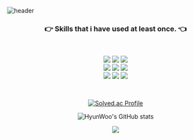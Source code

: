 ![header](https://capsule-render.vercel.app/api?type=soft&color=FFD159&height=150&section=header&text=HyunWoo&fontSize=70&animation=twinkling)

<h3 align="center"> 👉 Skills that i have used at least once. 👈 </h3>

<br/>

<p align="center">
  <img src="https://img.shields.io/badge/Java-007396?style=flat-squar&logo=Java&logoColor=white">
  <img src="https://img.shields.io/badge/Spring-6DB33F?style=flat-squar&logo=Spring&logoColor=white">
  <img src="https://img.shields.io/badge/SpringBoot-6DB33F?style=flat-square&logo=Spring&logoColor=white">
  <br>
  <img src="https://img.shields.io/badge/Gradle-02303A?style=for-the-badge&logo=Gradle&logoColor=white">
  <img src="https://img.shields.io/badge/Spring%20Security-6DB33F?style=for-the-badge&logo=springsecurity&logoColor=white">
  <img src="https://img.shields.io/badge/Spring_data_jpa-6DB33F?style=for-the-badge&logo=Spring&logoColor=white">
  <br>
  <img src="https://img.shields.io/badge/ApacheTomcat-D22128?style=flat-squar&logo=apacheTomcat&logoColor=white">
  <img src="https://img.shields.io/badge/-MySQL-4479A1?style=flat-square&logo=mysql&labelColor=4479A1&logoColor=FFF">
  <img src="https://img.shields.io/badge/-Hibernate-59666C?logo=Hibernate&logoColor=FFF">
  <br>
  

  
</p>

<br/>
<div align="center">
 
 <a>[![Solved.ac Profile](http://mazassumnida.wtf/api/v2/generate_badge?boj=gusdn0413)](https://solved.ac/gusdn0413/)<a/>

</div>

<div align="center">
  
  <a>![HyunWoo's GitHub stats](https://github-readme-stats.vercel.app/api?username=gusdn0413)<a/>
  
</div>

<div align="center">
  
<a href="https://hits.seeyoufarm.com"><img src="https://hits.seeyoufarm.com/api/count/incr/badge.svg?url=https%3A%2F%2Fgithub.com%2FVenusIM%2Fhit-counter&count_bg=%230BF1E1&title_bg=%23555555&icon=&icon_color=%23E7E7E7&title=visits&edge_flat=false"/></a>

</div>
